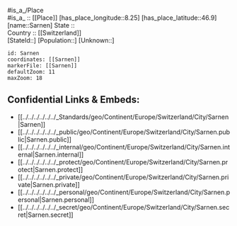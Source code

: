 ﻿---
location: [46.9,8.25] 
mapzoom: [7,12] 
mapmarker: city 
type: City
tags:
- geo/City


SpocWebEntityId: 33958
isDeleted: false
confidential: public

---
#is_a_/Place  
#is_a_ :: [[Place]] 
[has_place_longitude::8.25] 
[has_place_latitude::46.9] 
[name::Sarnen] 
State ::  
Country :: [[Switzerland]]  
[StateId::] 
[Population::] 
[Unknown::] 


```leaflet
id: Sarnen
coordinates: [[Sarnen]] 
markerFile: [[Sarnen]] 
defaultZoom: 11 
maxZoom: 18
```


## Confidential Links & Embeds: 
- [[../../../../../../_Standards/geo/Continent/Europe/Switzerland/City/Sarnen|Sarnen]] 
- [[../../../../../../_public/geo/Continent/Europe/Switzerland/City/Sarnen.public|Sarnen.public]] 
- [[../../../../../../_internal/geo/Continent/Europe/Switzerland/City/Sarnen.internal|Sarnen.internal]] 
- [[../../../../../../_protect/geo/Continent/Europe/Switzerland/City/Sarnen.protect|Sarnen.protect]] 
- [[../../../../../../_private/geo/Continent/Europe/Switzerland/City/Sarnen.private|Sarnen.private]] 
- [[../../../../../../_personal/geo/Continent/Europe/Switzerland/City/Sarnen.personal|Sarnen.personal]] 
- [[../../../../../../_secret/geo/Continent/Europe/Switzerland/City/Sarnen.secret|Sarnen.secret]] 
